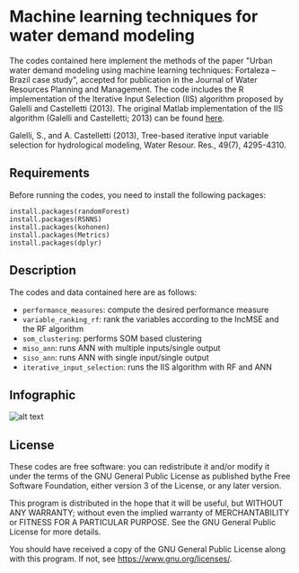# Machine learning techniques for water demand modeling

The codes contained here implement the methods of the paper "Urban water demand modeling using machine learning techniques: Fortaleza – Brazil case study", accepted for publication in the Journal of Water Resources Planning and Management. The code includes the R implementation of the Iterative Input Selection (IIS) algorithm proposed by Galelli and Castelletti (2013). The original Matlab implementation of the IIS algorithm (Galelli and Castelletti; 2013) can be found [here](https://github.com/stefano-galelli/MATLAB_IterativeInputSelection).

Galelli, S., and A. Castelletti (2013), Tree-based iterative input variable selection for hydrological modeling, Water Resour. Res., 49(7), 4295-4310.

## Requirements
Before running the codes, you need to install the following packages:
```
install.packages(randomForest)
install.packages(RSNNS)
install.packages(kohonen)
install.packages(Metrics)
install.packages(dplyr)
```

## Description
The codes and data contained here are as follows:
* `performance_measures`: compute the desired performance measure
* `variable_ranking_rf`: rank the variables according to the IncMSE and the RF algorithm
* `som_clustering`: performs SOM based clustering
* `miso_ann`: runs ANN with multiple inputs/single output
* `siso_ann`: runs ANN with single input/single output
* `iterative_input_selection`: runs the IIS algorithm with RF and ANN

## Infographic

![alt text](https://raw.github.com/taiscarvalho/ml_waterdemand/master/infographic_wdemand.png)

## License
These codes are free software: you can redistribute it and/or modify it under the terms of the GNU General Public License as published bythe Free Software Foundation, either version 3 of the License, or any later version.

This program is distributed in the hope that it will be useful, but WITHOUT ANY WARRANTY; without even the implied warranty of MERCHANTABILITY or FITNESS FOR A PARTICULAR PURPOSE. See the GNU General Public License for more details.

You should have received a copy of the GNU General Public License along with this program. If not, see https://www.gnu.org/licenses/.

